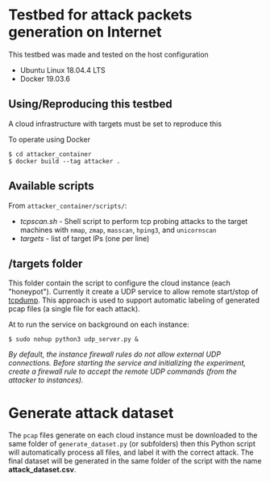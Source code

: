 # Testbed for attack packets generation on Internet

This testbed was made and tested on the host configuration
- Ubuntu Linux 18.04.4 LTS
- Docker 19.03.6

## Using/Reproducing this testbed
A cloud infrastructure with targets must be set to reproduce this

To operate using Docker
```
$ cd attacker_container
$ docker build --tag attacker .

```

## Available scripts

From ```attacker_container/scripts/```:

- *tcpscan.sh* - Shell script to perform tcp probing attacks to the target machines with ```nmap```, ```zmap```, ```masscan```, ```hping3```, and ```unicornscan```
- *targets* - list of target IPs (one per line)

## /targets folder
This folder contain the script to configure the cloud instance (each "honeypot"). Currently it create a UDP service to allow remote start/stop of [tcpdump](https://www.tcpdump.org). 
This approach is used to support automatic labeling of generated pcap files (a single file for each attack).

At to run the service on background on each instance:
```
$ sudo nohup python3 udp_server.py &
```

*By default, the instance firewall rules do not allow external UDP connections. Before starting the service and initializing the experiment, create a firewall rule to accept the remote UDP commands (from the attacker to instances).*

# Generate **attack** dataset
The ```pcap``` files generate on each cloud instance must be downloaded to the same folder of ```generate_dataset.py``` (or subfolders) then this Python script will automatically process all files, and label it with the correct attack. The final dataset will be generated in the same folder of the script with the name **attack_dataset.csv**.

